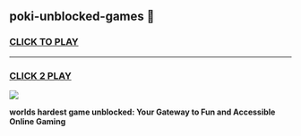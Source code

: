 
## poki-unblocked-games 👋
<h3>
<a href="https://premium.freeplayer.one?title=poki-unblocked-games&ref=14F">CLICK TO PLAY</a></h3>
<hr>

<h3>
<a href="https://premium.freeplayer.one?title=poki-unblocked-games&ref=14F">CLICK 2 PLAY</a>
  
</h3>

<a href="https://premium.freeplayer.one?title=poki-unblocked-games&ref=12F/"><img src="https://clearcache.store/games.png"></a>


**worlds hardest game unblocked: Your Gateway to Fun and Accessible Online Gaming**
